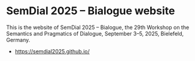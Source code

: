 # SemDial 2025 – Bialogue website

This is the website of SemDial 2025 – Bialogue, the 29th Workshop on the Semantics and Pragmatics of Dialogue, September 3–5, 2025, Bielefeld, Germany.
* https://semdial2025.github.io/
